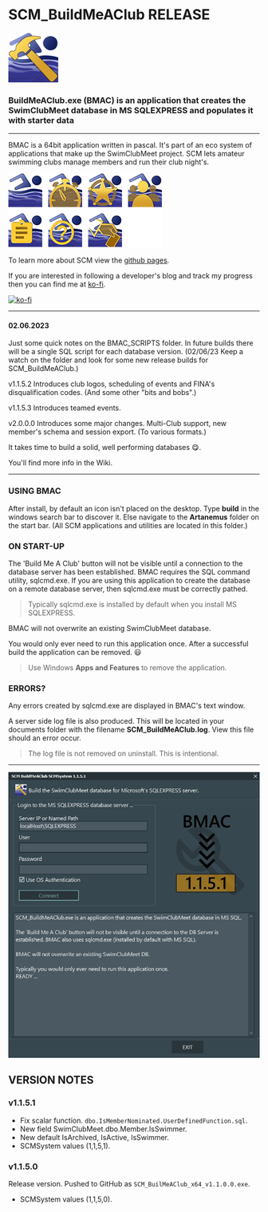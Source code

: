 # SCM_BuildMeAClub RELEASE

![Hero BuildMeAClub ICON](ASSETS/SCM_BMAC_100x100.bmp)

### BuildMeAClub.exe (BMAC) is an application that creates the SwimClubMeet database in MS SQLEXPRESS and populates it with starter data

---
BMAC is a 64bit application written in pascal. It's part of an eco system of applications that make up the SwimClubMeet project. SCM lets amateur swimming clubs manage members and run their club night's.

![The eco system of SCM](ASSETS/SCM_GroupOfIcons.png)

To learn more about SCM view the [github pages](https://artanemus.github.io/index.html).

If you are interested in following a developer's blog and track my progress then you can find me at [ko-fi](https://ko-fi.com/artanemus).

[![ko-fi](https://ko-fi.com/img/githubbutton_sm.svg)](https://ko-fi.com/V7V7EU686)

---

#### 02.06.2023

Just some quick notes on the BMAC_SCRIPTS folder. In future builds there will be a single SQL script for each database version. (02/06/23 Keep a watch on the folder and look for some new release builds for SCM_BuildMeAClub.)

v1.1.5.2 Introduces club logos, scheduling of events and FINA's disqualification codes. (And some other "bits and bobs".)

v1.1.5.3 Introduces teamed events.

v2.0.0.0 Introduces some major changes. Multi-Club support, new member's schema and session export. (To various formats.) 

It takes time to build a solid, well performing databases 😋.

You'll find more info in the Wiki.

---

### USING BMAC

After install, by default an icon isn't placed on the desktop. Type **build** in the windows search bar to discover it. Else navigate to the **Artanemus** folder on the start bar. (All SCM applications and utilities are located in this folder.)

### ON START-UP

The 'Build Me A Club' button will not be visible until a connection to the database server has been established. BMAC requires the SQL command utility, sqlcmd.exe. If you are using this application to create the database on a remote database server, then sqlcmd.exe must be correctly pathed.

> Typically sqlcmd.exe is installed by default when you install MS SQLEXPRESS.

BMAC will not overwrite an existing SwimClubMeet database.

You would only ever need to run this application once. After a successful build the application can be removed. 😃

> Use Windows **Apps and Features** to remove the application.

### ERRORS?

Any errors created by sqlcmd.exe are displayed in BMAC's text window.

A server side log file is also produced. This will be located in your documents folder with the filename **SCM_BuildMeAClub.log**. View this file should an error occur.

> The log file is not removed on uninstall. This is intentional.

---

![ScreenShot of BMAC after logging in.](ASSETS/Screenshot%20BMAC%20MainForm.JPG)

## VERSION NOTES

### v1.1.5.1

- Fix scalar function. `dbo.IsMemberNominated.UserDefinedFunction.sql`.
- New field SwimClubMeet.dbo.Member.IsSwimmer.
- New default IsArchived, IsActive, IsSwimmer.
- SCMSystem values (1,1,5,1).

### v1.1.5.0

Release version. Pushed to GitHub as `SCM_BuilMeAClub_x64_v1.1.0.0.exe`.

- SCMSystem values (1,1,5,0).

